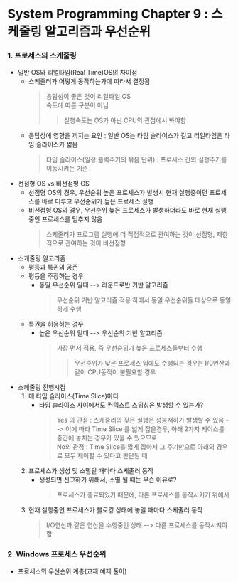 # System Programming Chapter 9 : 스케줄링 알고리즘과 우선순위
### 1. 프로세스의 스케줄링
- 일반 OS와 리얼타임(Real Time)OS의 차이점
	- 스케줄러가 어떻게 동작하는가에 따라서 결정됨
		> 응답성이 좋은 것이 리얼타임 OS  
		> 속도에 따른 구분이 아님
		>> 실행속도는 OS가 아닌 CPU의 관점에서 봐야함
	- 응답성에 영향을 끼지는 요인 : 일반 OS는 타임 슬라이스가 길고 리얼타임은 타임 슬라이스가 짧음
		> 타임 슬라이스(일정 클럭주기의 묶음 단위) : 프로세스 간의 실행주기를 이동시키는 기준
- 선점형 OS vs 비선점형 OS
	- 선점형 OS의 경우, 우선순위 높은 프로세스가 발생시 현재 실행중이던 프로세스를 바로 미루고 우선순위가 높은 프로세스 실행
	- 비선점형 OS의 경우, 우선순위 높은 프로세스가 발생하더라도 바로 현재 실행중인 프로세스를 멈추지 않음
		> 스케줄러가 프로그램 실행에 더 직접적으로 관여하는 것이 선점형, 제한적으로 관여하는 것이 비선점형
- 스케줄링 알고리즘
	- 평등과 특권의 공존
	- 평등을 주장하는 경우
		- 동일 우선순위 일때 --> 라운드로반 기반 알고리즘
			> 우선순위 기반 알고리즘 적용 하에서 동일 우선순위들 대상으로 동일하게 수행
	- 특권을 허용하는 경우
		- 높은 우선순위 일때 --> 우선순위 기반 알고리즘
			> 가장 먼저 적용, 즉 우선순위가 높은 프로세스들부터 수행
			>> 우선순위가 낮은 프로세스 임에도 수행되는 경우는 I/0연산과 같이 CPU동작이 불필요할 경우
- 스케줄링 진행시점
	1. 매 타임 슬라이스(Time Slice)마다
		- 타임 슬라이스 사이에서도 컨텍스트 스위칭은 발생할 수 있는가?
			> Yes 의 관점 : 스케줄러의 잦은 실행은 성능저하가 발생할 수 있음 --> 이에 따라 Time Slice 를 넓게 잡을경우, 아래 2가지 케이스를 중간에 놓치는 경우가 있을 수 있으므로  
			> No의 관점 : Time Slice를 짧게 잡아서 그 주기만으로 아래의 경우르 모두 제어할 수 있다고 판단될 때
	1. 프로세스가 생성 및 소멸될 때마다 스케줄러 동작
		- 생성되면 신고하기 위해서, 소멸 될 때는 무슨 이유로?
			> 프로세스가 종료되었기 때문에, 다른 프로세스를 동작시키기 위해서
	1. 현재 실행중인 프로세스가 블로킹 상태에 놓일 때마다 스케줄러 동작
		> I/O연산과 같은 연산을 수행중인 상태 --> 다른 프로세스를 동작시켜야 함
### 2. Windows 프로세스 우선순위
- 프로세스의 우선순위 계층(교재 예제 풀이)
